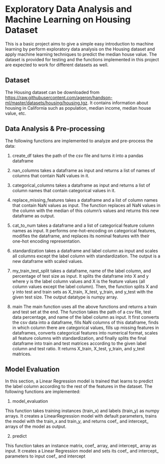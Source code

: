 # Exploratory Data Analysis and Machine Learning on Housing Dataset

This is a basic project aims to give a simple easy introduction to machine learning by perform exploratory data analysis on the Housing dataset and apply machine learning techniques to predict the median house value. The dataset is provided for testing and the functions implemented in this project are expected to work for different datasets as well.

## Dataset

The Housing dataset can be downloaded from https://raw.githubusercontent.com/ageron/handson-ml/master/datasets/housing/housing.tgz. It contains information about housing in California such as population, median income, median house value, etc.

## Data Analysis & Pre-processing 

The following functions are implemented to analyze and pre-process the data:
1. create_df 
  takes the path of the csv file and turns it into a pandas dataframe
  
2. nan_columns 
  takes a dataframe as input and returns a list of names of columns that contain NaN values in it.
  
3. categorical_columns 
  takes a dataframe as input and returns a list of column names that contain categorical values in it.
  
4. replace_missing_features 
    takes a dataframe and a list of column names that contain NaN values as input. The function replaces all NaN values in the column with the median of this column’s values and returns this new dataframe as output.
    
5. cat_to_num 
    takes a dataframe and a list of categorical feature column names as input. It performs one-hot-encoding on categorical features, modifies the dataframe, and replaces its nominal features with their one-hot encoding representation.
    
6. standardization
  takes a dataframe and label column as input and scales all columns except the label column with standardization. The output is a new dataframe with scaled values.
  
7. my_train_test_split
    takes a dataframe, name of the label column, and percentage of test size as input. It splits the dataframe into X and y where y is the label column values and X is the feature values (all column values except the label column). Then, the function splits X and y into test and train sets as X_train, X_test, y_train, and y_test with the given test size. The output datatype is numpy array.
    
8. main
  The main function uses all the above functions and returns a train and test set at the end. The function takes the path of a csv file, test data percentage, and name of the label column as input. It first converts the csv data into a dataframe, fills NaN columns of this dataframe, finds in which column there are categorical values, fills up missing features in dataframes, converts categorical features into numerical format, scales all feature columns with standardization, and finally splits the final dataframe into train and test matrices according to the given label column and test ratio. It returns X_train, X_test, y_train, and y_test matrices.
  
## Model Evaluation 

In this section, a Linear Regression model is trained that learns to predict the label column according to the rest of the features in the dataset. The following functions are implemented:

1. model_evaluation

This function takes training instances (train_x) and labels (train_y) as numpy arrays. It creates a LinearRegression model with default parameters, trains the model with the train_x and train_y, and returns coef_ and intercept_ arrays of the model as output.

2. predict

This function takes an instance matrix, coef_ array, and intercept_ array as input. It creates a Linear Regression model and sets its coef_ and intercept_ parameters to input coef_ and intercept
